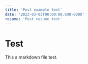 ```yaml
---
title: 'Post example test'
date: '2023-03-03T00:00:00.000-0300'
resume: 'Post resume test'
---
```


# Test

This a markdown file test.